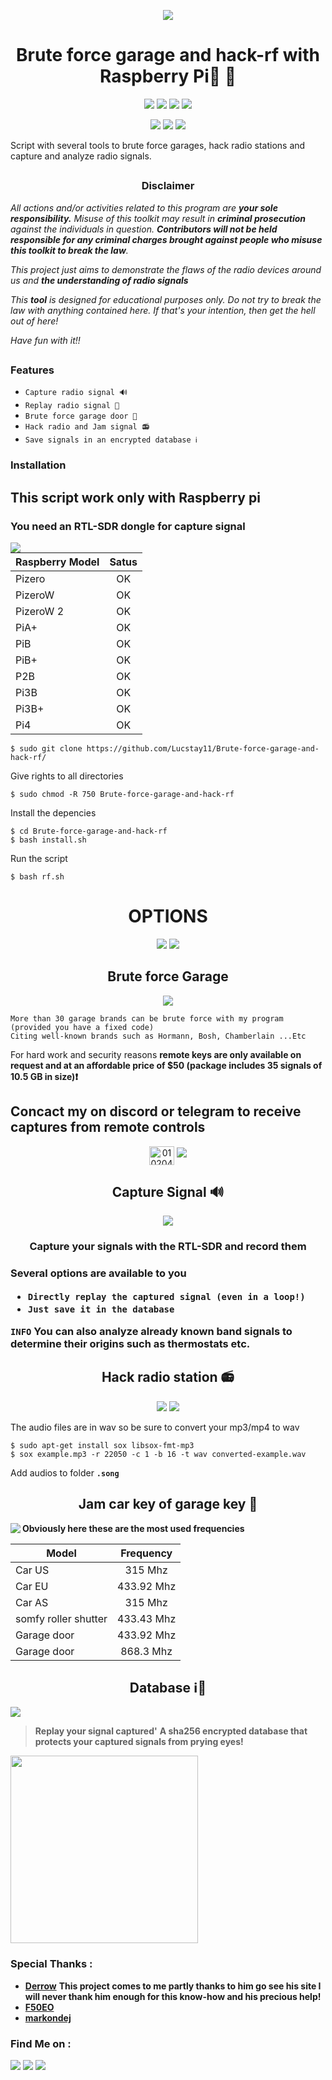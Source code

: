 <p align="center">
  <img src=".bash-rf.png">
</p>
<h1 align="center">Brute force garage and hack-rf with Raspberry Pi🏡 📡</h1>
<p align="center">
  <img src="https://img.shields.io/badge/Brute-Force-red?style=for-the-badge">
  <img src="https://img.shields.io/badge/Capture-Signal-blue?style=for-the-badge">
  <img src="https://img.shields.io/badge/Replay-Signal-green?style=for-the-badge">
  <img src="https://img.shields.io/badge/Hack-Radio-pink?style=for-the-badge">
 
</p>
<p align="center">
  <img src="https://img.shields.io/badge/Author-Lucstay11-cyan?style=flat-square">
  <img src="https://img.shields.io/badge/Open%20Source-Yes-cyan?style=flat-square">
  <img src="https://img.shields.io/badge/Written%20In-Bash-cyan?style=flat-square">
</p>
Script with several tools to brute force garages, hack radio stations and capture and analyze radio signals.

##

<h3><p align="center">Disclaimer</p></h3>

<i>All actions and/or activities related to this program are <b>your sole responsibility.</b> Misuse of this toolkit may result in <b>criminal prosecution</b> against the individuals in question. <b>Contributors will not be held responsible for any criminal charges brought against people who misuse this toolkit to break the law</b>.

This project just aims to demonstrate the flaws of the radio devices around us and <b>the understanding of radio signals</b>

  This <b>tool</b> is designed for educational purposes only. Do not try to break the law with anything contained here. If that's your intention, then get the hell out of here!

Have fun with it!!</i>

##

### Features
- `Capture radio signal 🔊`
- `Replay radio signal 🔁`
- `Brute force garage door 🔑`
- `Hack radio and Jam signal 📻 `
- `Save signals in an encrypted database ℹ️` 

### Installation
<h2>This script work only with Raspberry pi</h2>
<h3>You need an RTL-SDR dongle for capture signal</h3>

<img align="left" src=".menu-rf.png">

| Raspberry Model      | Satus  |
| ---------------------|:-------:|
| Pizero|OK|
| PizeroW|OK|
| PizeroW 2|OK|
| PiA+|OK|
| PiB|OK|
| PiB+|OK|
| P2B|OK|
| Pi3B|OK|
| Pi3B+|OK|
| Pi4|OK|

```
$ sudo git clone https://github.com/Lucstay11/Brute-force-garage-and-hack-rf/
```
Give rights to all directories
```
$ sudo chmod -R 750 Brute-force-garage-and-hack-rf
```
Install the depencies
```
$ cd Brute-force-garage-and-hack-rf
$ bash install.sh
```
Run the script
```
$ bash rf.sh
```
<h1 align="center">OPTIONS</h1>
<p align="center">
  <img src=".menu-rf.png">
  <img src=".setting.png">
</p>

<h2 align="center">Brute force Garage</h2>
<p align="center">
  <img src=".menu-rf.png">
</p>

```
More than 30 garage brands can be brute force with my program (provided you have a fixed code)
Citing well-known brands such as Hormann, Bosh, Chamberlain ...Etc
```

For hard work and security reasons <b> remote keys are only available on request and at an affordable price of $50 (package includes 35 signals of 10.5 GB in size)❗</b>
<h2>Concact my on discord or telegram to receive captures from remote controls</h2>
<p align="center">
<a href="https://discord.gg/0102040604" target="blank"><img align="center" src="https://raw.githubusercontent.com/rahuldkjain/github-profile-readme-generator/master/src/images/icons/Social/discord.svg" alt="0102040604" height="30" width="40" /></a>
<a href="https://m.me/tahmid.rayat.official" target="_blank"><img src="https://img.shields.io/badge/Telegram-Lucstay11-blue?style=for-the-badge&logo=telegram"></a>
</p>

<h2 align="center">Capture Signal 🔊</h2>

<p align="center">
  <img src=".capture.png">
</p>
<h3 align="center">Capture your signals with the RTL-SDR and record them<h3>
  Several options are available to you
  
   - `Directly replay the captured signal (even in a loop!)` 
  - `Just save it in the database`
 
  
  **`INFO`** 
  You can also analyze already known band signals to determine their origins such as thermostats etc.

  <h2 align="center">Hack radio station 📻</h2>
  <p align="center">
  <img src=".radio.png">
  <img src=".radio-list.png">
  </p>
  <p>The audio files are in wav so be sure to convert your mp3/mp4 to wav</p>
  
  ```
  $ sudo apt-get install sox libsox-fmt-mp3
  $ sox example.mp3 -r 22050 -c 1 -b 16 -t wav converted-example.wav
  ```
  Add audios to folder **`.song`**
  
  <h2 align="center">Jam car key of garage key 🔑</h2>
  <b>Obviously here these are the most used frequencies</b>  
  <img align="left" src=".jam.png">
  
| Model      | Frequency  |
| ---------------------|:-------:|
| Car US|315 Mhz|
| Car EU|433.92 Mhz|
| Car AS|315 Mhz|
| somfy roller shutter|433.43 Mhz|
| Garage door|433.92 Mhz|
| Garage door|868.3 Mhz|

  
 <h2 align="center">Database ℹ️🔁</h2>
<img align="center" src=".database.png">
  
> <b>Replay your signal captured'</b>
> <b>A sha256 encrypted database that protects your captured signals from prying eyes!</b>
  
<img align="center" height="300" src=".crypted.png">

  
  ### Special Thanks :

- [**Derrow**](https://www.ifoedit.com/) <b>This project comes to me partly thanks to him go see his site I will never thank him enough for this know-how and his precious help!</b>
- [**F50EO**](https://github.com/F5OEO/rpitx)
- [**markondej**](https://github.com/markondej/fm_transmitter)

### Find Me on :
<p align="left">
  <a href="https://github.com/Lucstay11" target="_blank"><img src="https://img.shields.io/badge/Github-Lucstay11-green?style=for-the-badge&logo=github"></a>
<a href="" target="_blank"><img src="https://img.shields.io/badge/Telegram-Lucstay11-blue?style=for-the-badge&logo=telegram"></a>
<a href="" target="_blank"><img src="https://img.shields.io/badge/Discord-Lucstay11-mauve?style=for-the-badge&logo=discord"></a>
</p>





